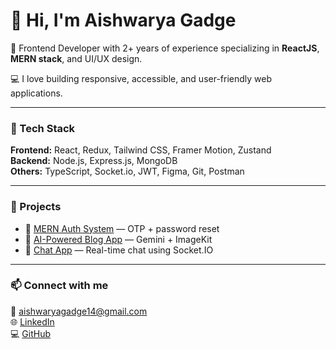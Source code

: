 # 👋 Hi, I'm Aishwarya Gadge

🚀 Frontend Developer with 2+ years of experience specializing in **ReactJS**, **MERN stack**, and UI/UX design.

💻 I love building responsive, accessible, and user-friendly web applications.

---

### 🔧 Tech Stack

**Frontend:** React, Redux, Tailwind CSS, Framer Motion, Zustand  
**Backend:** Node.js, Express.js, MongoDB  
**Others:** TypeScript, Socket.io, JWT, Figma, Git, Postman

---

### 📌 Projects

- 🔐 [MERN Auth System](https://github.com/AishwaryaGadge11/mern-auth) — OTP + password reset  
- 🧠 [AI-Powered Blog App](https://github.com/AishwaryaGadge11/ai-blog-app) — Gemini + ImageKit  
- 💬 [Chat App](https://github.com/AishwaryaGadge11/chat-app) — Real-time chat using Socket.IO

---

### 📫 Connect with me

📧 aishwaryagadge14@gmail.com  
🌐 [LinkedIn](https://linkedin.com/in/aishwarya-gadge11)  
💻 [GitHub](https://github.com/AishwaryaGadge11)

